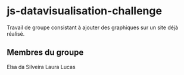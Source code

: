 # js-datavisualisation-challenge

Travail de groupe consistant à ajouter des graphiques sur un site déjà réalisé. 

## Membres du groupe

Elsa da Silveira
Laura Lucas


